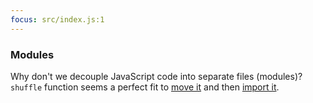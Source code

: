 ```yaml
---
focus: src/index.js:1
---
```

### Modules
Why don't we decouple JavaScript code into separate files (modules)? `shuffle` function seems a perfect fit to [move it](src/utils/shuffle.js) and then [import it](src/index.js:1).